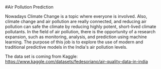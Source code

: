 #Air Pollution Prediction

Nowadays Climate Change is a topic where everyone is involved. Also, climate change and air pollution are really connected, and reducing air pollution can safe the climate by reducing highly potent, short-lived climate pollutants. In the field of air pollution, there is the opportunity of a research expansion, such as monitoring, analysis, and prediction using machine learning. The purpose of this job is to explore the use of modern and traditional predictive models in the India's air pollution levels.

The data set is coming from Kaggle: https://www.kaggle.com/datasets/fedesoriano/air-quality-data-in-india
